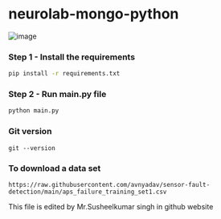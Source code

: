 # neurolab-mongo-python

![image](https://user-images.githubusercontent.com/57321948/196933065-4b16c235-f3b9-4391-9cfe-4affcec87c35.png)

### Step 1 - Install the requirements

```bash
pip install -r requirements.txt
```

### Step 2 - Run main.py file

```bash
python main.py
```

### Git version
```
git --version
```

### To download a data set

```
https://raw.githubusercontent.com/avnyadav/sensor-fault-detection/main/aps_failure_training_set1.csv
```


This file is edited by Mr.Susheelkumar singh in github website
